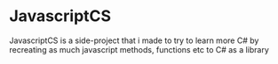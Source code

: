 # JavascriptCS

JavascriptCS is a side-project that i made to try to learn more C# by recreating as much javascript methods, functions etc to C# as a library